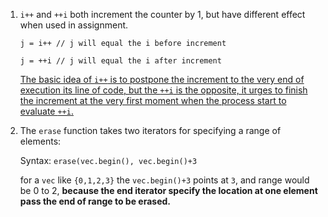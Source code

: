 1. `i++`  and `++i` both increment the counter by 1, but have different effect when used in assignment.

   `j = i++ // j will equal the i before increment`

   `j = ++i // j will equal the i after increment`

   <u>The basic idea of `i++` is to postpone the increment to the very end of execution its line of code, but the `++i` is the opposite, it urges to finish the increment at the very first moment when the process start to evaluate `++i`.</u>

2. The `erase` function takes two iterators for specifying a range of elements:

   Syntax: `erase(vec.begin(), vec.begin()+3`

   for a `vec` like `{0,1,2,3}` the `vec.begin()+3` points at `3`, and range would be 0 to 2, **because the end iterator specify the location at one element pass the end of range to be erased.**

